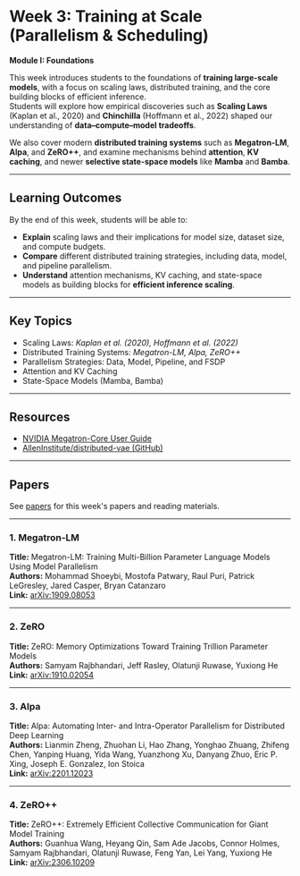 # Week 3: Training at Scale (Parallelism & Scheduling)

**Module I: Foundations**

This week introduces students to the foundations of **training large-scale models**, with a focus on scaling laws, distributed training, and the core building blocks of efficient inference.  
Students will explore how empirical discoveries such as **Scaling Laws** (Kaplan et al., 2020) and **Chinchilla** (Hoffmann et al., 2022) shaped our understanding of **data–compute–model tradeoffs**.  

We also cover modern **distributed training systems** such as **Megatron-LM**, **Alpa**, and **ZeRO++**, and examine mechanisms behind **attention**, **KV caching**, and newer **selective state-space models** like **Mamba** and **Bamba**.

---

## Learning Outcomes
By the end of this week, students will be able to:

- **Explain** scaling laws and their implications for model size, dataset size, and compute budgets.
- **Compare** different distributed training strategies, including data, model, and pipeline parallelism.
- **Understand** attention mechanisms, KV caching, and state-space models as building blocks for **efficient inference scaling**.

---

## Key Topics
- Scaling Laws: *Kaplan et al. (2020), Hoffmann et al. (2022)*
- Distributed Training Systems: *Megatron-LM, Alpa, ZeRO++*
- Parallelism Strategies: Data, Model, Pipeline, and FSDP
- Attention and KV Caching
- State-Space Models (Mamba, Bamba)

---

## Resources
- [NVIDIA Megatron-Core User Guide](https://docs.nvidia.com/megatron-core/developer-guide/latest/user-guide/index.html)
- [AllenInstitute/distributed-vae (GitHub)](https://github.com/AllenInstitute/distributed-vae)

---
## Papers
See [papers](./papers) for this week's papers and reading materials.

---

### 1. Megatron-LM
**Title:** Megatron-LM: Training Multi-Billion Parameter Language Models Using Model Parallelism  
**Authors:** Mohammad Shoeybi, Mostofa Patwary, Raul Puri, Patrick LeGresley, Jared Casper, Bryan Catanzaro  
**Link:** [arXiv:1909.08053](https://arxiv.org/abs/1909.08053)  

---

### 2. ZeRO
**Title:** ZeRO: Memory Optimizations Toward Training Trillion Parameter Models  
**Authors:** Samyam Rajbhandari, Jeff Rasley, Olatunji Ruwase, Yuxiong He  
**Link:** [arXiv:1910.02054](https://arxiv.org/abs/1910.02054)  

---

### 3. Alpa
**Title:** Alpa: Automating Inter- and Intra-Operator Parallelism for Distributed Deep Learning  
**Authors:** Lianmin Zheng, Zhuohan Li, Hao Zhang, Yonghao Zhuang, Zhifeng Chen, Yanping Huang, Yida Wang, Yuanzhong Xu, Danyang Zhuo, Eric P. Xing, Joseph E. Gonzalez, Ion Stoica  
**Link:** [arXiv:2201.12023](https://arxiv.org/abs/2201.12023)  

---

### 4. ZeRO++
**Title:** ZeRO++: Extremely Efficient Collective Communication for Giant Model Training  
**Authors:** Guanhua Wang, Heyang Qin, Sam Ade Jacobs, Connor Holmes, Samyam Rajbhandari, Olatunji Ruwase, Feng Yan, Lei Yang, Yuxiong He  
**Link:** [arXiv:2306.10209](https://arxiv.org/abs/2306.10209)  
